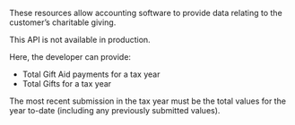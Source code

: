 These resources allow accounting software to provide data relating to the customer’s charitable giving.

This API is not available in production.

Here, the developer can provide:

* Total Gift Aid payments for a tax year
* Total Gifts for a tax year

The most recent submission in the tax year must be the total values for the year to-date (including any previously submitted values).
